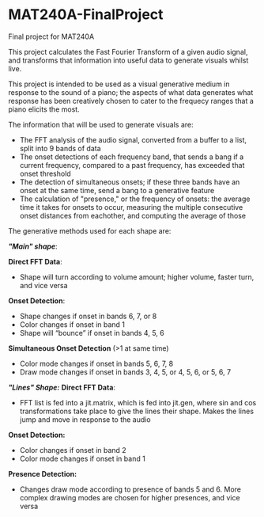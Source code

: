 # MAT240A-FinalProject

Final project for MAT240A 

This project calculates the Fast Fourier Transform of a given audio signal, and transforms that information into useful data to generate visuals whilst live.

This project is intended to be used as a visual generative medium in response to the sound of a piano; the aspects of what data generates what response has been creatively chosen to cater to the frequecy ranges that a piano elicits the most. 

The information that will be used to generate visuals are:
- The FFT analysis of the audio signal, converted from a buffer to a list, split into 9 bands of data
- The onset detections of each frequency band, that sends a bang if a current frequency, compared to a past frequency, has exceeded that onset threshold
- The detection of simultaneous onsets; if these three bands have an onset at the same time, send a bang to a generative feature
- The calculation of "presence," or the frequency of onsets: the average time it takes for onsets to occur, measuring the multiple consecutive onset distances from eachother, and computing the average of those

The generative methods used for each shape are:

_**"Main" shape**_:

**Direct FFT Data**:
- Shape will turn according to volume amount; higher volume, faster turn, and vice versa

**Onset Detection**:
- Shape changes if onset in bands 6, 7, or 8
- Color changes if onset in band 1
- Shape will “bounce” if onset in bands 4, 5, 6

**Simultaneous Onset Detection** (>1 at same time)
- Color mode changes if onset in bands 5, 6, 7, 8
- Draw mode changes if onset in bands 3, 4, 5, or 4, 5, 6, or 5, 6, 7

_**"Lines" Shape:**_
**Direct FFT Data**:
- FFT list is fed into a jit.matrix, which is fed into jit.gen, where sin and cos transformations take place to give the lines their shape. Makes the lines jump and move in response to the audio

**Onset Detection:**
- Color changes if onset in band 2
- Color mode changes if onset in band 1

**Presence Detection:**
- Changes draw mode according to presence of bands 5 and 6. More complex drawing modes are chosen for higher presences, and vice versa


